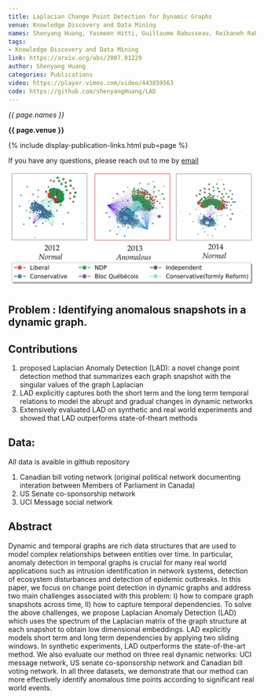 ```yaml
---
title: Laplacian Change Point Detection for Dynamic Graphs
venue: Knowledge Discovery and Data Mining
names: Shenyang Huang, Yasmeen Hitti, Guillaume Rabusseau, Reihaneh Rabbany
tags:
- Knowledge Discovery and Data Mining
link: https://arxiv.org/abs/2007.01229
author: Shenyang Huang
categories: Publications
video: https://player.vimeo.com/video/443859563
code: https://github.com/shenyangHuang/LAD 
---
```


*{{ page.names }}*

**{{ page.venue }}**

{% include display-publication-links.html pub=page %}

If you have any questions, please reach out to me by [email](mailto:shenyang.huang@mail.mcgill.ca)

![](../../assets/images/papers/2007.01229.image_1.jpeg)

## Problem : Identifying anomalous snapshots in a dynamic graph.

## Contributions

1. proposed Laplacian Anomaly Detection (LAD): a novel change point detection method that summarizes each graph snapshot with the singular values of the graph Laplacian
2. LAD explicitly captures both the short term and the long term temporal relations to model the abrupt and gradual changes in dynamic networks
3. Extensively evaluated LAD on synthetic and real world experiments and showed that LAD outperforms state-of-theart methods

## Data:
All data is avaible in github repository

1. Canadian bill voting network (original political network documenting interation between Members of Parliament in Canada)
2. US Senate co-sponsorship network
3. UCI Message social network

## Abstract

Dynamic and temporal graphs are rich data structures that are used to model complex relationships between entities over time. In particular, anomaly detection in temporal graphs is crucial for many real world applications such as intrusion identification in network systems, detection of ecosystem disturbances and detection of epidemic outbreaks. In this paper, we focus on change point detection in dynamic graphs and address two main challenges associated with this problem: I) how to compare graph snapshots across time, II) how to capture temporal dependencies. To solve the above challenges, we propose Laplacian Anomaly Detection (LAD) which uses the spectrum of the Laplacian matrix of the graph structure at each snapshot to obtain low dimensional embeddings. LAD explicitly models short term and long term dependencies by applying two sliding windows. In synthetic experiments, LAD outperforms the state-of-the-art method. We also evaluate our method on three real dynamic networks: UCI message network, US senate co-sponsorship network and Canadian bill voting network. In all three datasets, we demonstrate that our method can more effectively identify anomalous time points according to significant real world events.